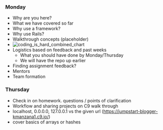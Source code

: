 ### Monday
- Why are you here?
- What we have covered so far
- Why use a framework?
- Why use Rails?
- Walkthrough concepts (placeholder)
- ![coding_is_hard_combined_chart](http://s3.amazonaws.com/viking_education/web_development/blog/coding_is_hard_combined_chart.png)
- Logistics based on feedback and past weeks
  - What you should have done by Monday/Thursday
  - We will have the repo up earlier
- Finding assignment feedback?
- Mentors
- Team formation

### Thursday
- Check in on homework. questions / points of clarification
- Workflow and sharing projects on C9 walk through
- localhost, 0.0.0.0, 127.0.0.1 vs the given url (https://jumpstart-blogger-kmanzana1.c9.io/)
- cover basics of arrays or hashes
